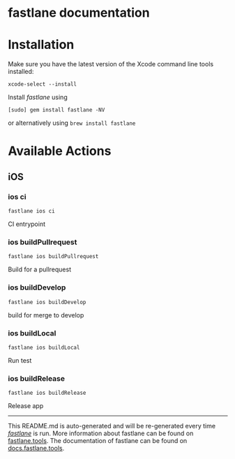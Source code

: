 fastlane documentation
================
# Installation

Make sure you have the latest version of the Xcode command line tools installed:

```
xcode-select --install
```

Install _fastlane_ using
```
[sudo] gem install fastlane -NV
```
or alternatively using `brew install fastlane`

# Available Actions
## iOS
### ios ci
```
fastlane ios ci
```
CI entrypoint
### ios buildPullrequest
```
fastlane ios buildPullrequest
```
Build for a pullrequest
### ios buildDevelop
```
fastlane ios buildDevelop
```
build for merge to develop
### ios buildLocal
```
fastlane ios buildLocal
```
Run test
### ios buildRelease
```
fastlane ios buildRelease
```
Release app

----

This README.md is auto-generated and will be re-generated every time [_fastlane_](https://fastlane.tools) is run.
More information about fastlane can be found on [fastlane.tools](https://fastlane.tools).
The documentation of fastlane can be found on [docs.fastlane.tools](https://docs.fastlane.tools).
